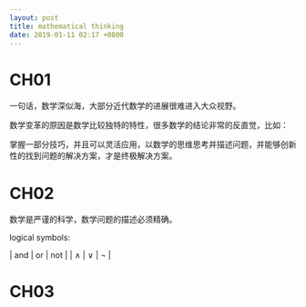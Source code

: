 ```yaml
---
layout: post
title: mathematical thinking
date: 2019-01-11 02:17 +0800
---
```


# CH01

一句话，数学深似海，大部分近代数学的进展很难进入大众视野。

数学变革的原因是数学比较独特的特性，很多数学的结论非常的反直觉，比如：


掌握一部分技巧，并且可以灵活应用，以数学的思维思考并描述问题，并能够创新性的找到问题的解决方案，才是终极解决方案。

# CH02

数学是严谨的科学，数学问题的描述必须精确。

logical symbols:

| and | or | not |
| $\land$ | $\lor$ | $\lnot$ |

# CH03
